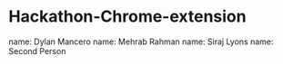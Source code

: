 # Hackathon-Chrome-extension
name: Dylan Mancero
name: Mehrab Rahman
name: Siraj Lyons
name: Second Person